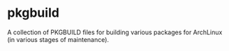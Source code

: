 # pkgbuild
A collection of PKGBUILD files for building various packages for ArchLinux (in various stages of maintenance).